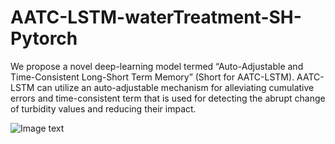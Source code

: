 # AATC-LSTM-waterTreatment-SH-Pytorch

  We propose a novel deep-learning model termed “Auto-Adjustable and Time-Consistent Long-Short Term Memory” (Short for AATC-LSTM). AATC-LSTM can utilize an auto-adjustable mechanism for alleviating cumulative errors and time-consistent term that is used for detecting the abrupt change of turbidity values and reducing their impact.
  
![Image text](http://github.com/EchoItLiu/AATC-LSTM-waterTreatment-SH-Pytorch/raw/master/img/图片1.png)

